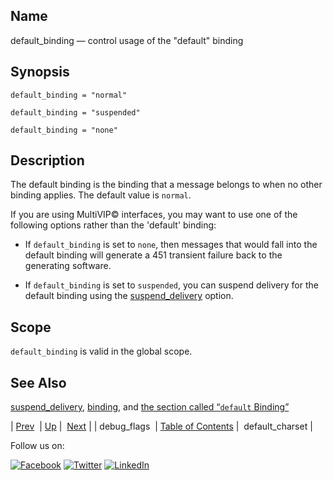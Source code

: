 <a name="conf.ref.default_binding"></a>
## Name

default_binding — control usage of the "default" binding

## Synopsis

`default_binding = "normal"`

`default_binding = "suspended"`

`default_binding = "none"`

<a name="idp24174192"></a>
## Description

The default binding is the binding that a message belongs to when no other binding applies. The default value is `normal`.

If you are using MultiVIP© interfaces, you may want to use one of the following options rather than the 'default' binding:

*   If `default_binding` is set to `none`, then messages that would fall into the default binding will generate a 451 transient failure back to the generating software.

*   If `default_binding` is set to `suspended`, you can suspend delivery for the default binding using the [suspend_delivery](conf.ref.suspend_delivery.php "suspend_delivery") option.

<a name="idp24181936"></a>
## Scope

`default_binding` is valid in the global scope.

<a name="idp24184192"></a>
## See Also

[suspend_delivery](conf.ref.suspend_delivery.php "suspend_delivery"), [binding](conf.ref.binding.php "binding"), and [the section called “`default` Binding”](conf.ref.binding.php#conf.ref.binding.default "default Binding")

| [Prev](conf.ref.debug_flags.php)  | [Up](config.options.ref.php) |  [Next](conf.ref.default_charset.php) |
| debug_flags  | [Table of Contents](index.php) |  default_charset |

Follow us on:

[![Facebook](https://support.messagesystems.com/images/icon-facebook.png)](http://www.facebook.com/messagesystems) [![Twitter](https://support.messagesystems.com/images/icon-twitter.png)](http://twitter.com/#!/MessageSystems) [![LinkedIn](https://support.messagesystems.com/images/icon-linkedin.png)](http://www.linkedin.com/company/message-systems)